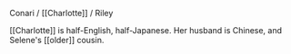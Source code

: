 Conari / [[Charlotte]] / Riley  
  
[[Charlotte]] is half-English, half-Japanese. Her husband is Chinese, and Selene's [[older]] cousin.  
  
